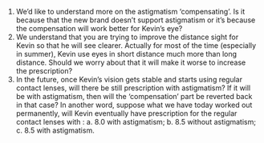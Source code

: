 1.	We’d like to understand more on the astigmatism ‘compensating’. Is it because that the new brand doesn’t support astigmatism or it’s because the compensation will work better for Kevin’s eye?
2.	We understand that you are trying to improve the distance sight for Kevin so that he will see clearer. Actually for most of the time (especially in summer), Kevin use eyes in short distance much more than long distance. Should we worry about that it will make it worse to increase the prescription?
3.	In the future, once Kevin’s vision gets stable and starts using regular contact lenses, will there be still prescription with astigmatism? If it will be with astigmatism, then will the ‘compensation’ part be reverted back in that case? In another word, suppose what we have today worked out permanently, will Kevin eventually have prescription for the regular contact lenses with :
a.	8.0 with astigmatism;
b.	8.5 without astigmatism;
c.	8.5 with astigmatism.
